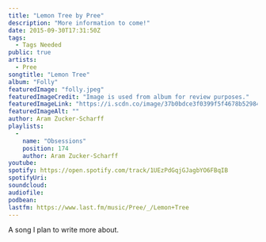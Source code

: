 ```yaml
---
title: "Lemon Tree by Pree"
description: "More information to come!"
date: 2015-09-30T17:31:50Z
tags:
  - Tags Needed
public: true
artists:
  - Pree
songtitle: "Lemon Tree"
album: "Folly"
featuredImage: "folly.jpeg"
featuredImageCredit: "Image is used from album for review purposes."
featuredImageLink: "https://i.scdn.co/image/37b0bdce3f0399f5f4678b529845f82d64315f77"
featuredImageAlt: ""
author: Aram Zucker-Scharff
playlists:
  -
    name: "Obsessions"
    position: 174
    author: Aram Zucker-Scharff
youtube: 
spotify: https://open.spotify.com/track/1UEzPdGqjGJagbYO6FBqIB
spotifyUri: 
soundcloud:
audiofile:
podbean:
lastfm: https://www.last.fm/music/Pree/_/Lemon+Tree
---
```


A song I plan to write more about.
		